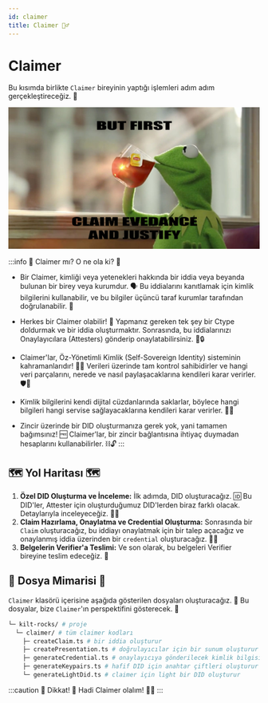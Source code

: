 ```yaml
---
id: claimer
title: Claimer 🦸‍♂️
---
```


# Claimer 

Bu kısımda birlikte `Claimer` bireyinin yaptığı işlemleri adım adım gerçekleştireceğiz. 🚀

![Alt text](../../../static/img/kilt/claim.png)

:::info 🤔 Claimer mı? O ne ola ki? 🤔

- Bir Claimer, kimliği veya yetenekleri hakkında bir iddia veya beyanda bulunan bir birey veya kurumdur. 🗣️ Bu iddialarını kanıtlamak için kimlik bilgilerini kullanabilir, ve bu bilgiler üçüncü taraf kurumlar tarafından doğrulanabilir. 💪

- Herkes bir Claimer olabilir! 🙌 Yapmanız gereken tek şey bir Ctype doldurmak ve bir iddia oluşturmaktır. Sonrasında, bu iddialarınızı Onaylayıcılara (Attesters) gönderip onaylatabilirsiniz. 📝🔒

- Claimer'lar, Öz-Yönetimli Kimlik (Self-Sovereign Identity) sisteminin kahramanlarıdır! 🦸‍♀️ Verileri üzerinde tam kontrol sahibidirler ve hangi veri parçalarını, nerede ve nasıl paylaşacaklarına kendileri karar verirler. 🛡️🔐

- Kimlik bilgilerini kendi dijital cüzdanlarında saklarlar, böylece hangi bilgileri hangi servise sağlayacaklarına kendileri karar verirler. 💼🔏

- Zincir üzerinde bir DID oluşturmanıza gerek yok, yani tamamen bağımsınız! 🆓 Claimer'lar, bir zincir bağlantısına ihtiyaç duymadan hesaplarını kullanabilirler. ⛓️🔓
:::

## 🗺️ Yol Haritası 🗺️

1. **Özel DID Oluşturma ve İnceleme:** İlk adımda, DID oluşturacağız. 🆔 Bu DID'ler, Attester için oluşturduğumuz DID'lerden biraz farklı olacak. Detaylarıyla inceleyeceğiz. 🕵️‍♀️
2. **Claim Hazırlama, Onaylatma ve Credential Oluşturma:** Sonrasında bir `Claim` oluşturacağız, bu iddiayı onaylatmak için bir talep açacağız ve onaylanmış iddia üzerinden bir `credential` oluşturacağız. 📜🔏
3. **Belgelerin Verifier'a Teslimi:** Ve son olarak, bu belgeleri Verifier bireyine teslim edeceğiz. 🤝

## 📂 Dosya Mimarisi 📂

`Claimer` klasörü içerisine aşağıda gösterilen dosyaları oluşturacağız. 📁 Bu dosyalar, bize `Claimer`'ın perspektifini gösterecek. 🎥

```bash
└─ kilt-rocks/ # proje
  └─ claimer/ # tüm claimer kodları
    ├─ createClaim.ts # bir iddia oluşturur
    ├─ createPresentation.ts # doğrulayıcılar için bir sunum oluşturur
    ├─ generateCredential.ts # onaylayıcıya gönderilecek kimlik bilgisi nesnesini oluşturur
    ├─ generateKeypairs.ts # hafif DID için anahtar çiftleri oluşturur
    └─ generateLightDid.ts # claimer için light bir DID oluşturur

```

:::caution 🚨 Dikkat! 🚨
Hadi Claimer olalım! 🎉🙌 
:::
